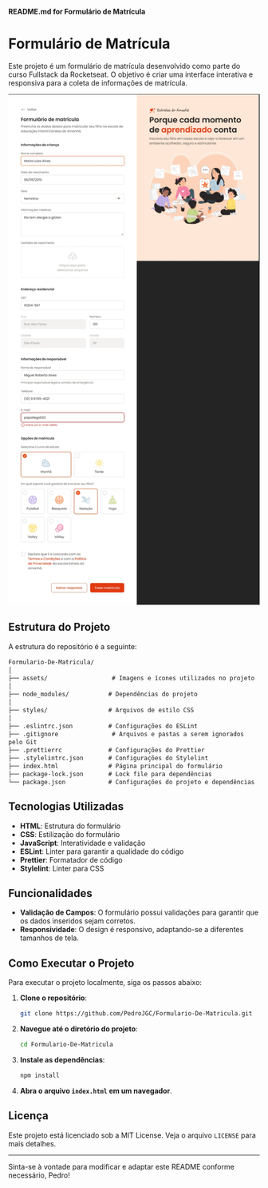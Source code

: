 **README.md for Formulário de Matrícula**

# Formulário de Matrícula

Este projeto é um formulário de matrícula desenvolvido como parte do curso Fullstack da Rocketseat. O objetivo é criar uma interface interativa e responsiva para a coleta de informações de matrícula.

![alt text](assets/img-project.jpg)

## Estrutura do Projeto

A estrutura do repositório é a seguinte:

```
Formulario-De-Matricula/
│
├── assets/                  # Imagens e ícones utilizados no projeto
│
├── node_modules/           # Dependências do projeto
│
├── styles/                 # Arquivos de estilo CSS
│
├── .eslintrc.json          # Configurações do ESLint
├── .gitignore               # Arquivos e pastas a serem ignorados pelo Git
├── .prettierrc             # Configurações do Prettier
├── .stylelintrc.json       # Configurações do Stylelint
├── index.html              # Página principal do formulário
├── package-lock.json       # Lock file para dependências
└── package.json            # Configurações do projeto e dependências
```

## Tecnologias Utilizadas

- **HTML**: Estrutura do formulário
- **CSS**: Estilização do formulário
- **JavaScript**: Interatividade e validação
- **ESLint**: Linter para garantir a qualidade do código
- **Prettier**: Formatador de código
- **Stylelint**: Linter para CSS

## Funcionalidades

- **Validação de Campos**: O formulário possui validações para garantir que os dados inseridos sejam corretos.
- **Responsividade**: O design é responsivo, adaptando-se a diferentes tamanhos de tela.

## Como Executar o Projeto

Para executar o projeto localmente, siga os passos abaixo:

1. **Clone o repositório**:

   ```bash
   git clone https://github.com/PedroJGC/Formulario-De-Matricula.git
   ```

2. **Navegue até o diretório do projeto**:

   ```bash
   cd Formulario-De-Matricula
   ```

3. **Instale as dependências**:

   ```bash
   npm install
   ```

4. **Abra o arquivo `index.html` em um navegador**.

## Licença

Este projeto está licenciado sob a MIT License. Veja o arquivo `LICENSE` para mais detalhes.

---

Sinta-se à vontade para modificar e adaptar este README conforme necessário, Pedro!
